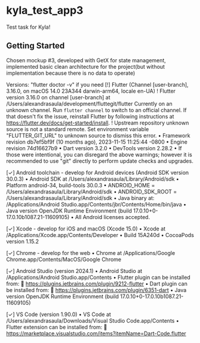 # kyla_test_app3

Test task for Kyla!

## Getting Started

Chosen mockup #3, developed with GetX for state management, implemented basic clean architecture for the project(but
without implementation because there is no data to operate)

Versions:
"flutter doctor -v" if you need
 [!] Flutter (Channel [user-branch], 3.16.0, on macOS 14.0 23A344 darwin-arm64, locale en-UA)
    ! Flutter version 3.16.0 on channel [user-branch] at /Users/alexandrasaula/development/fluttegit/flutter
      Currently on an unknown channel. Run `flutter channel` to switch to an official channel.
      If that doesn't fix the issue, reinstall Flutter by following instructions at https://flutter.dev/docs/get-started/install.
    ! Upstream repository unknown source is not a standard remote.
      Set environment variable "FLUTTER_GIT_URL" to unknown source to dismiss this error.
    • Framework revision db7ef5bf9f (10 months ago), 2023-11-15 11:25:44 -0800
    • Engine revision 74d16627b9
    • Dart version 3.2.0
    • DevTools version 2.28.2
    • If those were intentional, you can disregard the above warnings; however it is recommended to use "git" directly to perform update checks and upgrades.

[✓] Android toolchain - develop for Android devices (Android SDK version 30.0.3)
    • Android SDK at /Users/alexandrasaula/Library/Android/sdk
    • Platform android-34, build-tools 30.0.3
    • ANDROID_HOME = /Users/alexandrasaula/Library/Android/sdk
    • ANDROID_SDK_ROOT = /Users/alexandrasaula/Library/Android/sdk
    • Java binary at: /Applications/Android Studio.app/Contents/jbr/Contents/Home/bin/java
    • Java version OpenJDK Runtime Environment (build 17.0.10+0-17.0.10b1087.21-11609105)
    • All Android licenses accepted.

[✓] Xcode - develop for iOS and macOS (Xcode 15.0)
    • Xcode at /Applications/Xcode.app/Contents/Developer
    • Build 15A240d
    • CocoaPods version 1.15.2

[✓] Chrome - develop for the web
    • Chrome at /Applications/Google Chrome.app/Contents/MacOS/Google Chrome

[✓] Android Studio (version 2024.1)
    • Android Studio at /Applications/Android Studio.app/Contents
    • Flutter plugin can be installed from:
      🔨 https://plugins.jetbrains.com/plugin/9212-flutter
    • Dart plugin can be installed from:
      🔨 https://plugins.jetbrains.com/plugin/6351-dart
    • Java version OpenJDK Runtime Environment (build 17.0.10+0-17.0.10b1087.21-11609105)

[✓] VS Code (version 1.90.0)
    • VS Code at /Users/alexandrasaula/Downloads/Visual Studio Code.app/Contents
    • Flutter extension can be installed from:
      🔨 https://marketplace.visualstudio.com/items?itemName=Dart-Code.flutter

